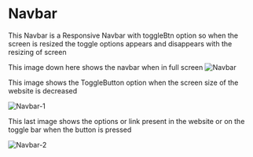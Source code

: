 # Navbar

This Navbar is a Responsive Navbar with toggleBtn option so when the screen is resized the toggle options appears and disappears with the resizing of screen

This image down here shows the navbar when in full screen
![Navbar](https://user-images.githubusercontent.com/97388972/219112917-a886ba98-e211-4926-b9a0-8de3faa7840f.png)



This image shows the ToggleButton option when the screen size of the website is decreased 

![Navbar-1](https://user-images.githubusercontent.com/97388972/219114435-24607e8b-5800-4bac-8518-2d3090e6e8c3.png)



This last image shows the options or link present in the website or on the toggle bar when the button is pressed

![Navbar-2](https://user-images.githubusercontent.com/97388972/219114556-83e211e4-c0bb-457e-b5e4-307eb1fe131d.png)
